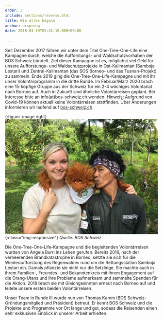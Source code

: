 ```yaml
---
order: 3
include: sections/reverse.html
title: Wie alles begann
anchor: ursprung
date: 2018-03-19T09:41:10.000+00:00

---
```

Seit Dezember 2017 führen wir unter dem Titel One-Tree-One-Life eine Kampagne durch, welche die Aufforstungs- und Waldschutzvorhaben der BOS Schweiz bündelt. Ziel dieser Kampagne ist es, möglichst viel Geld für unsere Aufforstungs- und Waldschutzprojekte in Ost-Kalimantan (Samboja Lestari) und Zentral-Kalimantan (das SOS Borneo- und das Tuanan-Projekt) zu sammeln. Ende 2019 ging die One-Tree-One-Life-Kampagne und mit ihr unser Volontärprogramm in die dritte Runde. Im Februar/März 2020 brach eine 15-köpfige Gruppe aus der Schweiz für ein 2-4 wöchiges Volontariat nach Borneo auf. Auch in Zukunft sind ähnliche Volontärreisen geplant. Bei Interesse bitte an info(at)bos-schweiz.ch wenden. Hinweis: Aufgrund von Covid-19 können aktuell keine Volontärreisen stattfinden. Über Änderungen informieren wir laufend auf [bos-schweiz.ch](https://www.bos-schweiz.ch/de/helfen/unterstuetzung/volontariat-bei-bos.htm).

{:figure .image.right}
![](/gallery/full/2018/01/26/IMG-20180126-WA0059.jpg){:class="img-responsive"}
_Quelle: BOS Schweiz_

Die One-Tree-One-Life-Kampagne und die begleitenden Volontärreisen wurden von Angela Burri ins Leben gerufen. Bereits 2016, nach der verheerenden Brandkatastrophe in Borneo, setzte sie sich für die Wiederaufforstung des Regenwaldes rund um die Rettungsstation Samboja Lestari ein. Damals pflanzte sie nicht nur die Setzlinge. Sie machte auch in ihrem Familien-, Freundes- und Bekanntenkreis mit ihrem Engagement auf die Orang-Utans und ihre Probleme aufmerksam und sammelte Spenden für die Aktion. 2018 brach sie mit Gleichgesinnten erneut nach Borneo auf und leitete unsere ersten beiden Volontärreisen.

Unser Team in Runde III wurde nun von Thomas Kamm (BOS Schweiz-Gründungsmitglied und Präsident) betreut. Er kennt BOS Schweiz und die Projekte und Programme vor Ort lange und gut, sodass die Reisenden einen sehr exklusiven Einblick in unserer Arbeit erhielten.